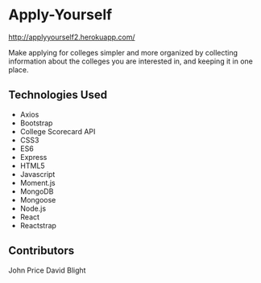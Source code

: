 # Apply-Yourself
http://applyyourself2.herokuapp.com/

Make applying for colleges simpler and more organized by collecting information about the colleges you are interested in, and keeping it in one place.
## Technologies Used
* Axios
* Bootstrap
* College Scorecard API
* CSS3
* ES6
* Express
* HTML5
* Javascript
* Moment.js
* MongoDB
* Mongoose
* Node.js
* React
* Reactstrap

## Contributors
John Price
David Blight
